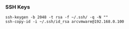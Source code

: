 ### SSH Keys
```
ssh-keygen -b 2048 -t rsa -f ~/.ssh/ -q -N ""
ssh-copy-id -i ~/.ssh/id_rsa arcvmware@192.168.0.100
```
